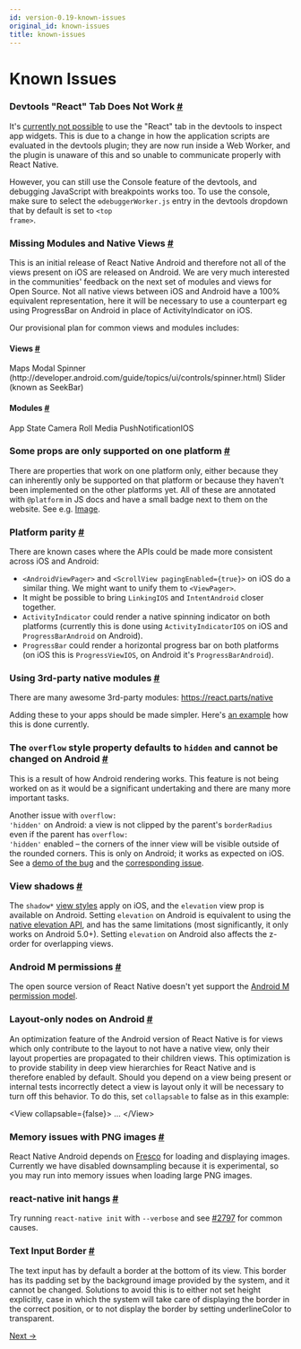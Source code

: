 ```yaml
---
id: version-0.19-known-issues
original_id: known-issues
title: known-issues
---
```

<a id="content"></a><h1>Known Issues</h1><div><h3><a class="anchor" name="devtools-react-tab-does-not-work"></a>Devtools "React" Tab Does Not Work <a class="hash-link" href="#devtools-react-tab-does-not-work">#</a></h3><p>It's <a href="https://github.com/facebook/react-devtools/issues/229" target="_blank">currently not possible</a> to use the "React" tab in the devtools to inspect app widgets. This is due to a change in how the application scripts are evaluated in the devtools plugin; they are now run inside a Web Worker, and the plugin is unaware of this and so unable to communicate properly with React Native.</p><p>However, you can still use the Console feature of the devtools, and debugging JavaScript with breakpoints works too. To use the console, make sure to select the <code>⚙debuggerWorker.js</code> entry in the devtools dropdown that by default is set to <code>&lt;top frame&gt;</code>.</p><h3><a class="anchor" name="missing-modules-and-native-views"></a>Missing Modules and Native Views <a class="hash-link" href="#missing-modules-and-native-views">#</a></h3><p>This is an initial release of React Native Android and therefore not all of the views present on iOS are released on Android. We are very much interested in the communities' feedback on the next set of modules and views for Open Source. Not all native views between iOS and Android have a 100% equivalent representation, here it will be necessary to use a counterpart eg using ProgressBar on Android in place of ActivityIndicator on iOS.</p><p>Our provisional plan for common views and modules includes:</p><h4><a class="anchor" name="views"></a>Views <a class="hash-link" href="#views">#</a></h4><div class="prism language-javascript">Maps
Modal
Spinner <span class="token punctuation">(</span>http<span class="token punctuation">:</span><span class="token operator">/</span><span class="token operator">/</span>developer<span class="token punctuation">.</span>android<span class="token punctuation">.</span>com<span class="token operator">/</span>guide<span class="token operator">/</span>topics<span class="token operator">/</span>ui<span class="token operator">/</span>controls<span class="token operator">/</span>spinner<span class="token punctuation">.</span>html<span class="token punctuation">)</span>
Slider <span class="token punctuation">(</span>known as SeekBar<span class="token punctuation">)</span></div><h4><a class="anchor" name="modules"></a>Modules <a class="hash-link" href="#modules">#</a></h4><div class="prism language-javascript">App State
Camera Roll
Media
PushNotificationIOS</div><h3><a class="anchor" name="some-props-are-only-supported-on-one-platform"></a>Some props are only supported on one platform <a class="hash-link" href="#some-props-are-only-supported-on-one-platform">#</a></h3><p>There are properties that work on one platform only, either because they can inherently only be supported on that platform or because they haven't been implemented on the other platforms yet. All of these are annotated with <code>@platform</code> in JS docs and have a small badge next to them on the website. See e.g. <a href="docs/image.html" target="_blank">Image</a>.</p><h3><a class="anchor" name="platform-parity"></a>Platform parity <a class="hash-link" href="#platform-parity">#</a></h3><p>There are known cases where the APIs could be made more consistent across iOS and Android:</p><ul><li><code>&lt;AndroidViewPager&gt;</code> and <code>&lt;ScrollView pagingEnabled={true}&gt;</code> on iOS do a similar thing. We might want to unify them to <code>&lt;ViewPager&gt;</code>.</li><li>It might be possible to bring <code>LinkingIOS</code> and <code>IntentAndroid</code> closer together.</li><li><code>ActivityIndicator</code> could render a native spinning indicator on both platforms (currently this is done using <code>ActivityIndicatorIOS</code> on iOS and <code>ProgressBarAndroid</code> on Android).</li><li><code>ProgressBar</code> could render a horizontal progress bar on both platforms (on iOS this is <code>ProgressViewIOS</code>, on Android it's <code>ProgressBarAndroid</code>).</li></ul><h3><a class="anchor" name="using-3rd-party-native-modules"></a>Using 3rd-party native modules <a class="hash-link" href="#using-3rd-party-native-modules">#</a></h3><p>There are many awesome 3rd-party modules: <a href="https://react.parts/native">https://react.parts/native</a></p><p>Adding these to your apps should be made simpler. Here's <a href="https://github.com/apptailor/react-native-google-signin" target="_blank">an example</a> how this is done currently.</p><h3><a class="anchor" name="the-overflow-style-property-defaults-to-hidden-and-cannot-be-changed-on-android"></a>The <code>overflow</code> style property defaults to <code>hidden</code> and cannot be changed on Android <a class="hash-link" href="#the-overflow-style-property-defaults-to-hidden-and-cannot-be-changed-on-android">#</a></h3><p>This is a result of how Android rendering works. This feature is not being worked on as it would be a significant undertaking and there are many more important tasks.</p><p>Another issue with <code>overflow: 'hidden'</code> on Android: a view is not clipped by the parent's <code>borderRadius</code> even if the parent has <code>overflow: 'hidden'</code> enabled – the corners of the inner view will be visible outside of the rounded corners. This is only on Android; it works as expected on iOS. See a <a href="https://rnplay.org/apps/BlGjdQ" target="_blank">demo of the bug</a> and the <a href="https://github.com/facebook/react-native/issues/3198" target="_blank">corresponding issue</a>.</p><h3><a class="anchor" name="view-shadows"></a>View shadows <a class="hash-link" href="#view-shadows">#</a></h3><p>The <code>shadow*</code> <a href="docs/view.html#style" target="_blank">view styles</a> apply on iOS, and the <code>elevation</code> view prop is available on Android. Setting <code>elevation</code> on Android is equivalent to using the <a href="https://developer.android.com/training/material/shadows-clipping.html#Elevation" target="_blank">native elevation API</a>, and has the same limitations (most significantly, it only works on Android 5.0+). Setting <code>elevation</code> on Android also affects the z-order for overlapping views.</p><h3><a class="anchor" name="android-m-permissions"></a>Android M permissions <a class="hash-link" href="#android-m-permissions">#</a></h3><p>The open source version of React Native doesn't yet support the <a href="http://developer.android.com/training/permissions/requesting.html" target="_blank">Android M permission model</a>.</p><h3><a class="anchor" name="layout-only-nodes-on-android"></a>Layout-only nodes on Android <a class="hash-link" href="#layout-only-nodes-on-android">#</a></h3><p>An optimization feature of the Android version of React Native is for views which only contribute to the layout to not have a native view, only their layout properties are propagated to their children views. This optimization is to provide stability in deep view hierarchies for React Native and is therefore enabled by default. Should you depend on a view being present or internal tests incorrectly detect a view is layout only it will be necessary to turn off this behavior. To do this, set <code>collapsable</code> to false as in this example:</p><div class="prism language-javascript">&lt;View collapsable<span class="token operator">=</span><span class="token punctuation">{</span><span class="token boolean">false</span><span class="token punctuation">}</span><span class="token operator">&gt;</span>
    <span class="token punctuation">.</span><span class="token punctuation">.</span><span class="token punctuation">.</span>
&lt;<span class="token operator">/</span>View<span class="token operator">&gt;</span></div><h3><a class="anchor" name="memory-issues-with-png-images"></a>Memory issues with PNG images <a class="hash-link" href="#memory-issues-with-png-images">#</a></h3><p>React Native Android depends on <a href="https://github.com/facebook/fresco" target="_blank">Fresco</a> for loading and displaying images. Currently we have disabled downsampling because it is experimental, so you may run into memory issues when loading large PNG images.</p><h3><a class="anchor" name="react-native-init-hangs"></a>react-native init hangs <a class="hash-link" href="#react-native-init-hangs">#</a></h3><p>Try running <code>react-native init</code> with <code>--verbose</code> and see <a href="https://github.com/facebook/react-native/issues/2797" target="_blank">#2797</a> for common causes.</p><h3><a class="anchor" name="text-input-border"></a>Text Input Border <a class="hash-link" href="#text-input-border">#</a></h3><p>The text input has by default a border at the bottom of its view. This border has its padding set by the background image provided by the system, and it cannot be changed. Solutions to avoid this is to either not set height explicitly, case in which the system will take care of displaying the border in the correct position, or to not display the border by setting underlineColor to transparent.</p></div><div class="docs-prevnext"><a class="docs-next" href="performance.html#content">Next →</a></div>